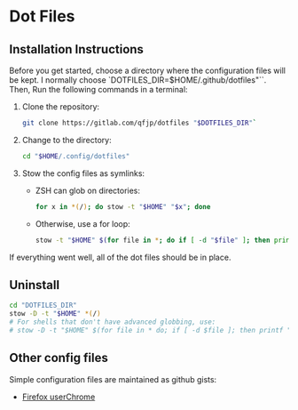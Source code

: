 # Dot Files

## Installation Instructions

Before you get started, choose a directory where the configuration
files will be kept. I normally choose
`DOTFILES_DIR=$HOME/.github/dotfiles"``. Then, Run the following
commands in a terminal:

1. Clone the repository:
    ```bash
    git clone https://gitlab.com/qfjp/dotfiles "$DOTFILES_DIR"`
    ```

2. Change to the directory:
    ```bash
    cd "$HOME/.config/dotfiles"
    ```

3. Stow the config files as symlinks:
    * ZSH can glob on directories:
        ```bash
        for x in *(/); do stow -t "$HOME" "$x"; done
        ```
    * Otherwise, use a for loop:
        ```bash
        stow -t "$HOME" $(for file in *; do if [ -d "$file" ]; then printf "$file "; fi; done)
        ```

If everything went well, all of the dot files should be in place.

## Uninstall

```bash {data-filename="zsh"}
cd "DOTFILES_DIR"
stow -D -t "$HOME" *(/)
# For shells that don't have advanced globbing, use:
# stow -D -t "$HOME" $(for file in * do; if [ -d $file ]; then printf "$file "; fi; done
```


## Other config files

Simple configuration files are maintained as github gists:

- [Firefox userChrome](https://gist.github.com/qfjp/fd50f6a0b5c0048eec7a564580874f98)
